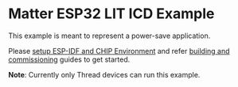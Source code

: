 # Matter ESP32 LIT ICD Example

This example is meant to represent a power-save application.

Please
[setup ESP-IDF and CHIP Environment](../../../docs/platforms/esp32/setup_idf_chip.md)
and refer
[building and commissioning](../../../docs/platforms/esp32/build_app_and_commission.md)
guides to get started.

**Note**: Currently only Thread devices can run this example.
